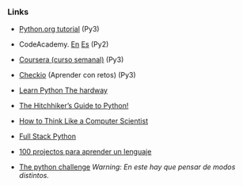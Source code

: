 ### Links

- [Python.org tutorial](https://docs.python.org/3/tutorial/index.html) (Py3)
- CodeAcademy. [En](http://www.codecademy.com/en/tracks/python) [Es](http://www.codecademy.com/es/tracks/python-traduccion-al-espanol-america-latina-clone-1) (Py2)
- [Coursera (curso semanal)](https://www.coursera.org/course/pythonlearn) (Py3)
- [Checkio](http://www.checkio.org/) (Aprender con retos) (Py3)



- [Learn Python The hardway](http://learnpythonthehardway.org/book/)
- [The Hitchhiker’s Guide to Python!](http://docs.python-guide.org/en/latest/) 
- [How to Think Like a Computer Scientist](http://www.openbookproject.net/thinkcs/python/english2e/)
- [Full Stack Python](http://www.fullstackpython.com/)
- [100 projectos para aprender un lenguaje](https://github.com/karan/Projects)
- [The python challenge](http://www.pythonchallenge.com/) *Warning: En este hay que pensar de modos distintos.*
